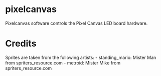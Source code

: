 # pixelcanvas

Pixelcanvas software controls the Pixel Canvas LED board hardware.

Credits
=======

Sprites are taken from the following artists:
    - standing_mario: Mister Man from spriters_resource.com
    - metroid: Mister Mike from spriters_resource.com

